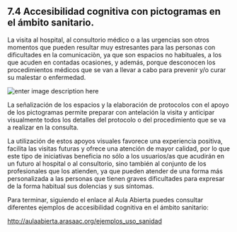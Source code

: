 ## 7.4 Accesibilidad cognitiva con pictogramas en el ámbito sanitario.

La visita al hospital, al consultorio médico o a las urgencias son otros momentos que pueden resultar muy estresantes para las personas con dificultades en la comunicaciòn, ya que son espacios no habituales, a los que acuden en contadas ocasiones, y además, porque desconocen los procedimientos médicos que se van a llevar a cabo para prevenir y/o curar su malestar o enfermedad.

![enter image description here](https://static.arasaac.org/images/aularagon/Hospital_Fuenlabrada_ARASAAC_1-1.jpg)
  
La señalización de los espacios y la elaboración de protocolos con el apoyo de los pictogramas permite preparar con antelación la visita y anticipar visualmente todos los detalles del protocolo o del procedimiento que se va a realizar en la consulta.

La utilización de estos apoyos visuales favorece una experiencia positiva, facilita las visitas futuras y ofrece una atención de mayor calidad, por lo que este tipo de iniciativas beneficia no sólo a los usuarios/as que acudirán en un futuro al hospital o al consultorio, sino también al conjunto de los profesionales que los atienden, ya que pueden atender de una forma más personalizada a las personas que tienen graves dificultades para expresar de la forma habitual sus dolencias y sus síntomas.

Para terminar, siguiendo el enlace al Aula Abierta puedes consultar diferentes ejemplos de accesibilidad cognitiva en el ámbito sanitario:

http://aulaabierta.arasaac.org/ejemplos_uso_sanidad
